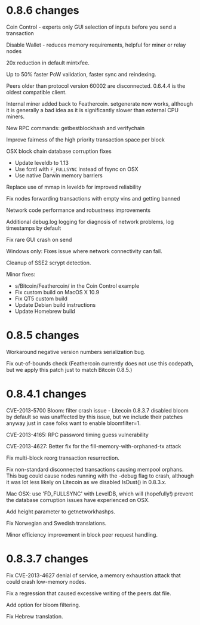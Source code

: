 0.8.6 changes
=============

Coin Control - experts only GUI selection of inputs before you send a transaction

Disable Wallet - reduces memory requirements, helpful for miner or relay nodes

20x reduction in default mintxfee.

Up to 50% faster PoW validation, faster sync and reindexing.

Peers older than protocol version 60002 are disconnected.  0.6.4.4 is the oldest compatible client.

 Internal miner added back to Feathercoin.  setgenerate now works, although it is generally a bad idea as it is significantly slower than external CPU miners.

New RPC commands: getbestblockhash and verifychain

Improve fairness of the high priority transaction space per block

OSX block chain database corruption fixes
 - Update leveldb to 1.13
 - Use fcntl with `F_FULLSYNC` instead of fsync on OSX
 - Use native Darwin memory barriers

Replace use of mmap in leveldb for improved reliability

Fix nodes forwarding transactions with empty vins and getting banned

Network code performance and robustness improvements

Additional debug.log logging for diagnosis of network problems, log timestamps by default

Fix rare GUI crash on send

Windows only: Fixes issue where network connectivity can fail.

Cleanup of SSE2 scrypt detection.

Minor fixes:
 - s/Bitcoin/Feathercoin/ in the Coin Control example
 - Fix custom build on MacOS X 10.9
 - Fix QT5 custom build
 - Update Debian build instructions
 - Update Homebrew build 

0.8.5 changes
===============

Workaround negative version numbers serialization bug.

Fix out-of-bounds check (Feathercoin currently does not use this codepath, but we apply this
patch just to match Bitcoin 0.8.5.)

0.8.4.1 changes
===============

CVE-2013-5700 Bloom: filter crash issue - Litecoin 0.8.3.7 disabled bloom by default so was 
unaffected by this issue, but we include their patches anyway just in case folks want to 
enable bloomfilter=1.

CVE-2013-4165: RPC password timing guess vulnerability

CVE-2013-4627: Better fix for the fill-memory-with-orphaned-tx attack

Fix multi-block reorg transaction resurrection.

Fix non-standard disconnected transactions causing mempool orphans.  This bug could cause 
nodes running with the -debug flag to crash, although it was lot less likely on Litecoin 
as we disabled IsDust() in 0.8.3.x.

Mac OSX: use 'FD_FULLSYNC' with LevelDB, which will (hopefully!) prevent the database 
corruption issues have experienced on OSX.

Add height parameter to getnetworkhashps.

Fix Norwegian and Swedish translations.

Minor efficiency improvement in block peer request handling.


0.8.3.7 changes
===============

Fix CVE-2013-4627 denial of service, a memory exhaustion attack that could crash low-memory nodes.

Fix a regression that caused excessive writing of the peers.dat file.

Add option for bloom filtering.

Fix Hebrew translation.
